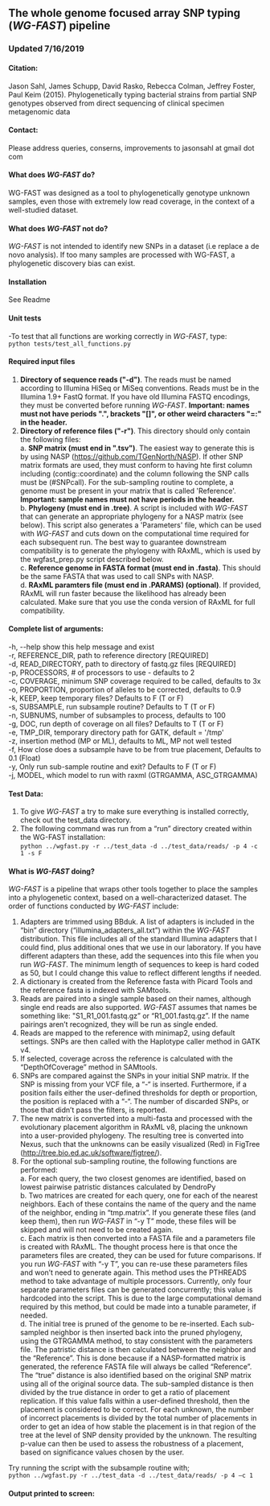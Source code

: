 ## The whole genome focused array SNP typing (*WG-FAST*) pipeline  

### Updated 7/16/2019  

#### Citation:  
Jason Sahl, James Schupp, David Rasko, Rebecca Colman, Jeffrey Foster, Paul Keim (2015).
Phylogenetically typing bacterial strains from partial SNP genotypes observed from direct
sequencing of clinical specimen metagenomic data  

#### Contact:  
Please address queries, conserns, improvements to jasonsahl at gmail dot com  

#### What does *WG-FAST* do?  

WG-FAST was designed as a tool to phylogenetically genotype unknown samples, even those
with extremely low read coverage, in the context of a well-studied dataset.

#### What does *WG-FAST* not do?  

*WG-FAST* is not intended to identify new SNPs in a dataset (i.e replace a de novo analysis).
If too many samples are processed with WG-FAST, a phylogenetic discovery bias can exist.

#### Installation  
See Readme

#### Unit tests  
-To test that all functions are working correctly in *WG-FAST*, type:  
```python tests/test_all_functions.py```

#### Required input files  
1. **Directory of sequence reads ("-d")**. The reads must be named according to Illumina HiSeq
or MiSeq conventions. Reads must be in the Illumina 1.9+ FastQ format. If you have old
Illumina FASTQ encodings, they must be converted before running *WG-FAST*. **Important: names
must not have periods ".", brackets "[]", or other weird characters "=:" in the header.**  
2. **Directory of reference files ("-r")**. This directory should only contain the following
files:  
a. **SNP matrix (must end in ".tsv")**. The easiest way to generate this is by using NASP
(https://github.com/TGenNorth/NASP). If other SNP matrix formats are used, they must conform
to having hte first column including (contig::coordinate) and the column following the SNP calls
must be (#SNPcall). For the sub-sampling routine to complete, a genome must be present in your matrix
that is called 'Reference'. **Important: sample names must not have periods in the header.**  
b. **Phylogeny (must end in .tree)**. A script is included with *WG-FAST* that can generate an appropriate
phylogeny for a NASP matrix (see below). This script also generates a 'Parameters' file, which can be used
with *WG-FAST* and cuts down on the computational time required for each subsequent run. The best way to guarantee downstream
compatibility is to generate the phylogeny with RAxML, which is used by the wgfast_prep.py script described below.  
c. **Reference genome in FASTA format (must end in .fasta)**. This should be the same FASTA that was used to call SNPs with NASP.  
d. **RAxML paramters file (must end in .PARAMS) (optional)**. If provided, RAxML will run faster because the likelihood has already
been calculated. Make sure that you use the conda version of RAxML for full compatibility.  

#### Complete list of arguments:  

-h, --help  show this help message and exist  
-r, REFERENCE_DIR, path to reference directory [REQUIRED]  
-d, READ_DIRECTORY, path to directory of fastq.gz files [REQUIRED]  
-p, PROCESSORS, # of processors to use - defaults to 2  
-c, COVERAGE, minimum SNP coverage required to be called, defaults to 3x  
-o, PROPORTION, proportion of alleles to be corrected, defaults to 0.9  
-k, KEEP, keep temporary files? Defaults to F (T or F)  
-s, SUBSAMPLE, run subsample routine? Defaults to T (T or F)  
-n, SUBNUMS, number of subsamples to process, defaults to 100  
-g, DOC, run depth of coverage on all files? Defaults to T (T or F)  
-e, TMP_DIR, temporary directory path for GATK, default = '/tmp'  
-z, insertion method (MP or ML), defaults to ML, MP not well tested  
-f, How close does a subsample have to be from true placement, Defaults to 0.1 (Float)  
-y, Only run sub-sample routine and exit? Defaults to F (T or F)  
-j, MODEL, which model to run with raxml (GTRGAMMA, ASC_GTRGAMMA)  

#### Test Data:  

1. To give *WG-FAST* a try to make sure everything is installed correctly, check out the test_data
directory.  
2. The following command was run from a “run” directory created within the WG-FAST
installation:  
```python ../wgfast.py -r ../test_data -d ../test_data/reads/ -p 4 -c 1 -s F```  

#### What is *WG-FAST* doing?  

*WG-FAST* is a pipeline that wraps other tools together to place the samples into a phylogenetic
context, based on a well-characterized dataset. The order of functions conducted by *WG-FAST*
include:  
1. Adapters are trimmed using BBduk. A list of adapters is included in the “bin” directory
(“illumina_adapters_all.txt”) within the *WG-FAST* distribution. This file includes all of the
standard Illumina adapters that I could find, plus additional ones that we use in our
laboratory. If you have different adapters than these, add the sequences into this file when
you run *WG-FAST*. The minimum length of sequences to keep is hard coded as 50, but I
could change this value to reflect different lengths if needed.  
2. A dictionary is created from the Reference fasta with Picard Tools and the reference fasta is
indexed with SAMtools.  
3. Reads are paired into a single sample based on their names, although single end reads are
also supported. *WG-FAST* assumes that names be something like: "S1_R1_001.fastq.gz” or
“R1_001.fastq.gz”. If the name pairings aren’t recognized, they will be run as single ended.  
4. Reads are mapped to the reference with minimap2, using default settings. SNPs are then
called with the Haplotype caller method in GATK v4.  
5. If selected, coverage across the reference is calculated with the “DepthOfCoverage” method
in SAMtools.  
6. SNPs are compared against the SNPs in your initial SNP matrix. If the SNP is missing from
your VCF file, a “-“ is inserted. Furthermore, if a position fails either the user-defined
thresholds for depth or proportion, the position is replaced with a “-“. The number of
discarded SNPs, or those that didn’t pass the filters, is reported.  
7. The new matrix is converted into a multi-fasta and processed with the evolutionary placement
algorithm in RAxML v8, placing the unknown into a user-provided phylogeny. The resulting
tree is converted into Nexus, such that the unknowns can be easily visualized (Red) in
FigTree (http://tree.bio.ed.ac.uk/software/figtree/).  
8. For the optional sub-sampling routine, the following functions are performed:  
a. For each query, the two closest genomes are identified, based on lowest pairwise
patristic distances calculated by DendroPy  
b. Two matrices are created for each query, one for each of the nearest neighbors. Each
of these contains the name of the query and the name of the neighbor, ending in
“tmp.matrix”. If you generate these files (and keep them), then run *WG-FAST* in “-y T”
mode, these files will be skipped and will not need to be created again.  
c. Each matrix is then converted into a FASTA file and a parameters file is created with
RAxML. The thought process here is that once the parameters files are created, they
can be used for future comparisons. If you run *WG-FAST* with “-y T”, you can re-use
these parameters files and won’t need to generate again. This method uses the
PTHREADS method to take advantage of multiple processors. Currently, only four
separate parameters files can be generated concurrently; this value is hardcoded into
the script. This is due to the large computational demand required by this method, but
could be made into a tunable parameter, if needed.  
d. The initial tree is pruned of the genome to be re-inserted. Each sub-sampled neighbor
is then inserted back into the pruned phylogeny, using the GTRGAMMA method, to
stay consistent with the parameters file. The patristic distance is then calculated
between the neighbor and the “Reference”. This is done because if a NASP-formatted
matrix is generated, the reference FASTA file will always be called “Reference”. The
“true” distance is also identified based on the original SNP matrix using all of the
original source data. The sub-sampled distance is then divided by the true distance in
order to get a ratio of placement replication. If this value falls within a user-defined
threshold, then the placement is considered to be correct. For each unknown, the
number of incorrect placements is divided by the total number of placements in order
to get an idea of how stable the placement is in that region of the tree at the level of
SNP density provided by the unknown. The resulting p-value can then be used to
assess the robustness of a placement, based on significance values chosen by the
user.  

Try running the script with the subsample routine with;  
```python ../wgfast.py -r ../test_data -d ../test_data/reads/ -p 4 –c 1```

#### Output printed to screen:  
